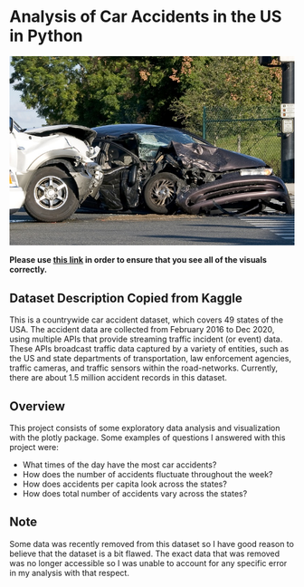 # Analysis of Car Accidents in the US in Python

<img src = "car_accident.jpg" alt = "">

**Please use [this link](https://nbviewer.org/github/sheldonkappel/us_car_accidents_mini_analysis/blob/main/us_accidents_EDA.ipynb) in order to ensure that you see all of the visuals correctly.**

## Dataset Description Copied from Kaggle

This is a countrywide car accident dataset, which covers 49 states of the USA. The accident data are collected from February 2016 to Dec 2020, using multiple APIs that provide streaming traffic incident (or event) data. These APIs broadcast traffic data captured by a variety of entities, such as the US and state departments of transportation, law enforcement agencies, traffic cameras, and traffic sensors within the road-networks. Currently, there are about 1.5 million accident records in this dataset.

## Overview

This project consists of some exploratory data analysis and visualization with the plotly package. Some examples of questions I answered with this project were:
* What times of the day have the most car accidents?
* How does the number of accidents fluctuate throughout the week?
* How does accidents per capita look across the states?
* How does total number of accidents vary across the states?

## Note
Some data was recently removed from this dataset so I have good reason to believe that the dataset is a bit flawed. The exact data that was removed was no longer accessible so I was unable to account for any specific error in my analysis with that respect.
